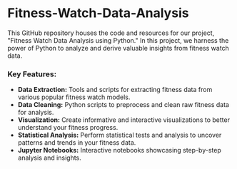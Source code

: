 # Fitness-Watch-Data-Analysis
This GitHub repository houses the code and resources for our project, "Fitness Watch Data Analysis using Python." In this project, we harness the power of Python to analyze and derive valuable insights from fitness watch data. 

### Key Features:

- **Data Extraction:** Tools and scripts for extracting fitness data from various popular fitness watch models.
- **Data Cleaning:** Python scripts to preprocess and clean raw fitness data for analysis.
- **Visualization:** Create informative and interactive visualizations to better understand your fitness progress.
- **Statistical Analysis:** Perform statistical tests and analysis to uncover patterns and trends in your fitness data.
- **Jupyter Notebooks:** Interactive notebooks showcasing step-by-step analysis and insights.
